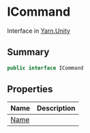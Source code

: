 # ICommand

Interface in [Yarn.Unity](broken-reference)

## Summary

```csharp
public interface ICommand
```

## Properties

| Name                                | Description |
| ----------------------------------- | ----------- |
| [Name](yarn.unity.icommand.name.md) |             |
